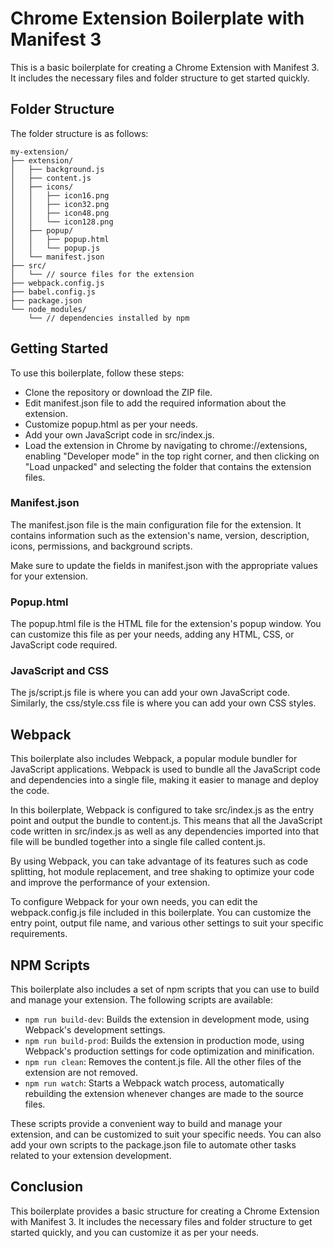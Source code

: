 # Chrome Extension Boilerplate with Manifest 3
This is a basic boilerplate for creating a Chrome Extension with Manifest 3. It includes the necessary files and folder structure to get started quickly.

## Folder Structure
The folder structure is as follows:

```
my-extension/
├── extension/
│   ├── background.js
│   ├── content.js
│   ├── icons/
│   │   ├── icon16.png
│   │   ├── icon32.png
│   │   ├── icon48.png
│   │   └── icon128.png
│   ├── popup/
│   │   ├── popup.html
│   │   └── popup.js
│   └── manifest.json
├── src/
│   └── // source files for the extension
├── webpack.config.js
├── babel.config.js
├── package.json
└── node_modules/
    └── // dependencies installed by npm

```

## Getting Started
To use this boilerplate, follow these steps:

- Clone the repository or download the ZIP file.
- Edit manifest.json file to add the required information about the extension.
- Customize popup.html as per your needs.
- Add your own JavaScript code in src/index.js.
- Load the extension in Chrome by navigating to chrome://extensions, enabling "Developer mode" in the top right corner, and then clicking on "Load unpacked" and selecting the folder that contains the extension files.

### Manifest.json
The manifest.json file is the main configuration file for the extension. It contains information such as the extension's name, version, description, icons, permissions, and background scripts.

Make sure to update the fields in manifest.json with the appropriate values for your extension.

### Popup.html
The popup.html file is the HTML file for the extension's popup window. You can customize this file as per your needs, adding any HTML, CSS, or JavaScript code required.

### JavaScript and CSS
The js/script.js file is where you can add your own JavaScript code. Similarly, the css/style.css file is where you can add your own CSS styles.

## Webpack

This boilerplate also includes Webpack, a popular module bundler for JavaScript applications. Webpack is used to bundle all the JavaScript code and dependencies into a single file, making it easier to manage and deploy the code.

In this boilerplate, Webpack is configured to take src/index.js as the entry point and output the bundle to content.js. This means that all the JavaScript code written in src/index.js as well as any dependencies imported into that file will be bundled together into a single file called content.js.

By using Webpack, you can take advantage of its features such as code splitting, hot module replacement, and tree shaking to optimize your code and improve the performance of your extension.

To configure Webpack for your own needs, you can edit the webpack.config.js file included in this boilerplate. You can customize the entry point, output file name, and various other settings to suit your specific requirements.

## NPM Scripts

This boilerplate also includes a set of npm scripts that you can use to build and manage your extension. The following scripts are available:

- `npm run build-dev`: Builds the extension in development mode, using Webpack's development settings.
- `npm run build-prod`: Builds the extension in production mode, using Webpack's production settings for code optimization and minification.
- `npm run clean`: Removes the content.js file. All the other files of the extension are not removed.
- `npm run watch`: Starts a Webpack watch process, automatically rebuilding the extension whenever changes are made to the source files.

These scripts provide a convenient way to build and manage your extension, and can be customized to suit your specific needs. You can also add your own scripts to the package.json file to automate other tasks related to your extension development.


## Conclusion
This boilerplate provides a basic structure for creating a Chrome Extension with Manifest 3. It includes the necessary files and folder structure to get started quickly, and you can customize it as per your needs.

